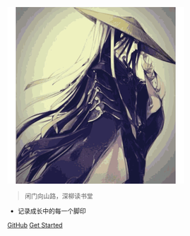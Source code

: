 ![logo](_media/icon.svg)


>  闲门向山路，深柳读书堂
* 记录成长中的每一个脚印

[GitHub](https://github.com/imcmai/cmaidoc)
[Get Started](#quick-start)